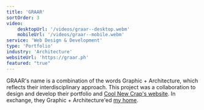 ```yaml
---
title: 'GRAAR'
sortOrder: 3
video:
    desktopUrl: '/videos/graar--desktop.webm'
    mobileUrl: '/videos/graar--mobile.webm'
service: 'Web Design & Development'
type: 'Portfolio'
industry: 'Architecture'
websiteUrl: 'https://graar.ph'
featured: "true"
---
```


GRAAR's name is a combination of the words Graphic + Architecture, which reflects their interdisciplinary approach. This project was a collaboration to design and develop their portfolio and <a href="https://kaidostudio.pages.dev/projects/coolnewcrap/" target="_blank">Cool New Crap's website</a>. In exchange, they Graphic + Architecture'ed <a href="https://graar.ph/post/casa-c/" target="_blank">my home</a>.